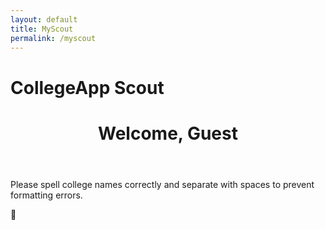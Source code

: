 ```yaml
---
layout: default
title: MyScout
permalink: /myscout
---
```

<head>
<meta charset="UTF-8">
<meta name="viewport" content="width=device-width, initial-scale=1.0">
<link rel="stylesheet" href="styling/scss/login.css">
<div id="titleContainer">
    <h1 id="title">CollegeApp Scout</h1>
</div>

<div class="background">

</div>
</head>
<body>
    <header>
        <h1 id="welcome-message">Welcome, Guest</h1>
    </header>
    <main>
        <title>Your Colleges</title>
        <div id="table-container"></div>
        <title>Search Colleges</title>
        <!--BUTTON TO UPDATE COLLEGES-->
        <title>All Colleges</title>
        <div id="full-table"></div>
        <p>Please spell college names correctly and separate with spaces to prevent formatting errors.</p>
        <div id="chatbot-icon">&#128172;</div>
    </main>
    <script>
        // Function to fetch username from the API
        async function fetchUsername() {
            try {
                const url = uri + '/api/users/'
                const response = await fetch(url); // Replace with your actual API endpoint
                const data = await response.json();
                return data.username; // Assuming the API response has a property 'username'
            } catch (error) {
                console.error('Error fetching username:', error);
                return null;
            }
        }
        // Update the welcome message after fetching the username
        async function updateWelcomeMessage() {
            const username = await fetchUsername();
            if (username) {
                // Update the content of the h1 element
                document.getElementById('welcome-message').textContent = `Welcome, ${username}`;
            } else {
                // Handle the case where fetching username fails
                document.getElementById('welcome-message').textContent = `Welcome, Guest`;
            }
        }
        async function getUserColleges() {
            const url = uri + '/api/users/get_user_colleges';
            fetch(url)
            .then(response => response.json())
            .then(data => {
                const table = document.createElement('table');
                table.classList.add('user-colleges-table');
                // Create table header
                const headerRow = table.insertRow();
                for (const key in data[0]) {
                    const headerCell = document.createElement('th');
                    headerCell.textContent = key;
                    headerRow.appendChild(headerCell);
                }
                // Create table body
                data.forEach(college => {
                    const row = table.insertRow();
                    for (const key in college) {
                        const cell = row.insertCell();
                        cell.textContent = college[key];
                    }
                });
                // Append the table to a container element in your HTML
                const container = document.getElementById('table-container');
                container.innerHTML = ''; // Clear previous content
                container.appendChild(table);
            })
            .catch(error => {
                console.error('Error:', error);
            });
        }
        async function getCollegeTable() {
            const url = uri + '/api/users/get_table';
            fetch(url)
            .then(response => response.json())
            .then(data => {
                const table = document.createElement('table');
                table.classList.add('colleges-table');
                // Create table header
                const headerRow = table.insertRow();
                for (const key in data[0]) {
                    const headerCell = document.createElement('th');
                    headerCell.textContent = key;
                    headerRow.appendChild(headerCell);
                }
                // Create table body
                data.forEach(college => {
                    const row = table.insertRow();
                    for (const key in college) {
                        const cell = row.insertCell();
                        cell.textContent = college[key];
                    }
                });
                // Append the table to a container element in your HTML
                const container = document.getElementById('full-table');
                container.innerHTML = ''; // Clear previous content
                container.appendChild(table);
            })
            .catch(error => {
                console.error('Error:', error);
            });
        }
        //Onclick function to pass string taken from text window to ulist_update as variable ulist, with uid.
        window.onload = updateWelcomeMessage;
    </script>
</body>
<script>
window.embeddedChatbotConfig = {
chatbotId: "i0qi9UFe_VVLBFzSJ5_35",
domain: "www.chatbase.co"
}
</script>
<script
src="https://www.chatbase.co/embed.min.js"
chatbotId="i0qi9UFe_VVLBFzSJ5_35"
domain="www.chatbase.co"
defer>
</script>